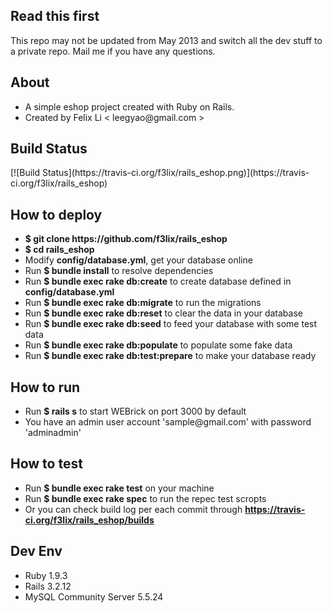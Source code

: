 <h2>Read this first</h2>
<p>This repo may not be updated from May 2013 and switch all the dev stuff to a private repo. Mail me if you have any questions.</p>
<h2>About</h2>
<ul>
<li>A simple eshop project created with Ruby on Rails.</li>
<li>Created by Felix Li < leegyao@gmail.com > </li>
</ul>
<h2>Build Status</h2>
[![Build Status](https://travis-ci.org/f3lix/rails_eshop.png)](https://travis-ci.org/f3lix/rails_eshop)
<h2>How to deploy</h2>
<ul>
<li><b>$ git clone https://github.com/f3lix/rails_eshop</b></li>
<li><b>$ cd rails_eshop</b></li>
<li>Modify <b>config/database.yml</b>, get your database online</li>
<li>Run <b>$ bundle install</b> to resolve dependencies</li>
<li>Run <b>$ bundle exec rake db:create</b> to create database defined in <b>config/database.yml</b></li>
<li>Run <b>$ bundle exec rake db:migrate</b> to run the migrations</li>
<li>Run <b>$ bundle exec rake db:reset</b> to clear the data in your database</li>
<li>Run <b>$ bundle exec rake db:seed</b> to feed your database with some test data</li>
<li>Run <b>$ bundle exec rake db:populate</b> to populate some fake data</li>
<li>Run <b>$ bundle exec rake db:test:prepare</b> to make your database ready</li>
</ul>
<h2>How to run</h2>
<ul>
<li>Run <b>$ rails s</b> to start WEBrick on port 3000 by default</li>
<li>You have an admin user account 'sample@gmail.com' with password 'adminadmin'</li>
</ul>
<h2>How to test</h2>
<ul>
<li>Run <b>$ bundle exec rake test</b> on your machine</li>
<li>Run <b>$ bundle exec rake spec</b> to run the repec test scropts</li>
<li>Or you can check build log per each commit through <b><a href="https://travis-ci.org/f3lix/rails_eshop/builds" target="_block">https://travis-ci.org/f3lix/rails_eshop/builds</a></b></li>
</ul>
<h2>Dev Env</h2>
<ul>
<li>Ruby 1.9.3</li>
<li>Rails 3.2.12</li>
<li>MySQL Community Server 5.5.24</li>
</ul>